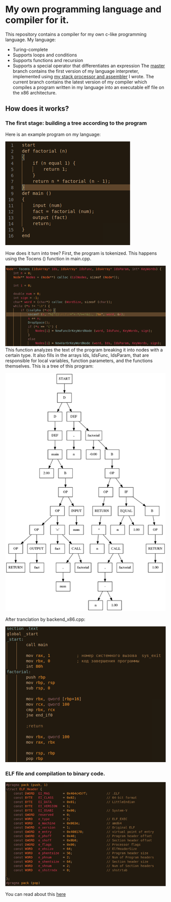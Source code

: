 
# My own programming language and compiler for it.

This repository contains a compiler for my own c-like programming language.
My language: 
* Turing-complete
* Supports loops and conditions
* Supports functions and recursion
* Supports a special operator that differentiates an expression
The [master](https://github.com/AnastasMIPT/Language/tree/master) branch contains the first version of my language interpreter, implemented using [my stack processor and assembler](https://github.com/AnastasMIPT/Kompil) I wrote. The current branch contains the latest version of my compiler which compiles a program written in my language into an executable elf file on the x86 architecture.

## How does it works?
### The first stage: building a tree according to the program
Here is an example program on my language:

![factorial prgrams](resources/factorial.png)

How does it turn into tree? First, the program is tokenized. 
This happens using the Tocens () function in main.cpp.

![tocens](resources/Tocens.png)
This function analyzes the text of the program breaking it into nodes with a certain type. It also fills in the arrays Ids, IdsFunc, IdsParam, that are responsible for local variables, function parameters, and the functions themselves.
This is a tree of this program:

![factorial tree](resources/factorial_tree.png)

After tranclation by backend_x86.cpp:

![after transl](resources/after_translation1.png)

### ELF file and compilation to binary code.

![ELF](resources/ELF.png)

You can read about this [here](https://en.wikipedia.org/wiki/Executable_and_Linkable_Format)